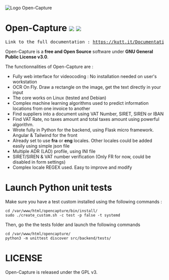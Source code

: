![Logo Open-Capture](https://open-capture.com/wp-content/uploads/2022/12/0_Open-Capture.png)

# Open-Capture ![](https://img.shields.io/github/package-json/v/edissyum/opencapture?color=97BF3D&label=Latest%20version) ![](https://img.shields.io/badge/Angular_version-16.x-blue)

<pre>
Link to the full documentation : <a href="https://kutt.it/DocumentationV2">https://kutt.it/DocumentationV2</a>
</pre>

Open-Capture is a **free and Open Source** software under **GNU General Public License v3.0**.
  
The functionnalities of Open-Capture are :
   - Fully web interface for videocoding : No installation needed on user's workstation
   - OCR On Fly. Draw a rectangle on the image, get the text directly in your input
   - The core works on Linux (tested and Debian)
   - Complex machine learning algorithms used to predict information locations from one invoice to another
   - Find suppliers into a document using VAT Number, SIRET, SIREN or IBAN
   - Find VAT Rate, no taxes amount and total taxes amount using powerful algorithm.
   - Wrote fully in Python for the backend, using Flask micro framework. Angular & Tailwind for the front
   - Already set to use **fra** or **eng** locales. Other locales could be added easily using simple json file
   - Multiple ADR (LAD) profile, using INI file
   - SIRET/SIREN & VAT number verification (Only FR for now, could be disabled in form settings)
   - Complex locale REGEX used. Easy to improve and modify

# Launch Python unit tests

Make sure you have a test custom installed using the following commands : 

    cd /var/www/html/opencapture/bin/install/
    sudo ./create_custom.sh -c test -p false -t systemd
    
Then, go the the tests folder and launch the following commands

    cd /var/www/html/opencapture/
    python3 -m unittest discover src/backend/tests/

# LICENSE

Open-Capture is released under the GPL v3.
